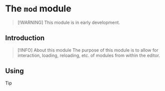 # The `mod` module

> [!WARNING] This module is in early development.

## Introduction

> [!INFO] About this module
> The purpose of this module is to allow for interaction, loading, reloading, etc.
> of modules from within the editor.

## Using

> [!TIP]
